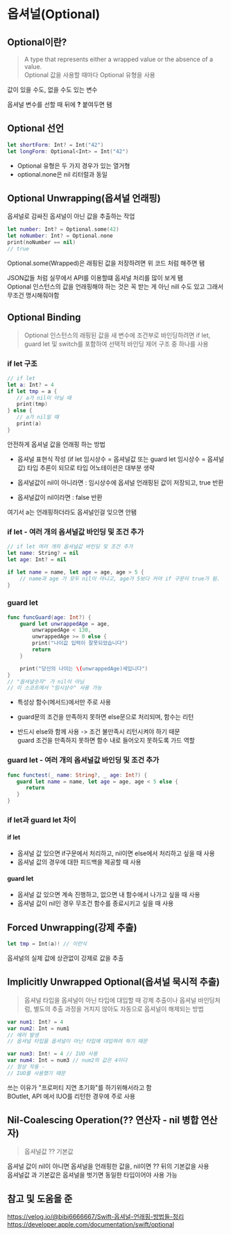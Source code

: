 # 옵셔널(Optional)

## Optional이란?

> A type that represents either a wrapped value or the absence of a value.
> <br/>
> Optional 값을 사용할 때마다 Optional 유형을 사용
> <br/>

값이 있을 수도, 없을 수도 있는 변수
<br/>

옵셔널 변수를 선할 때 뒤에 **?** 붙여두면 됌
<br/>

## Optional 선언

```swift
let shortForm: Int? = Int("42")
let longForm: Optional<Int> = Int("42")
```

- Optional 유형은 두 가지 경우가 있는 열거형
  <br/>
- optional.none은 nil 리터럴과 동일
  <br/>

## Optional Unwrapping(옵셔널 언래핑)

옵셔널로 감싸진 옵셔널이 아닌 값을 추출하는 작업
<br/>

```swift
let number: Int? = Optional.some(42)
let noNumber: Int? = Optional.none
print(noNumber == nil)
// true
```

Optional.some(Wrapped)은 래핑된 값을 저장하려면 위 코드 처럼 해주면 됌
<br/>

JSON값들 처럼 실무에서 API를 이용할떄 옵셔널 처리를 많이 보게 됌
<br/>
Optional 인스턴스의 값을 언래핑해야 하는 것은 꼭 받는 게 아닌 nill 수도 있고 그래서 무조건 명시해줘야함

## Optional Binding

> Optional 인스턴스의 래핑된 값을 새 변수에 조건부로 바인딩하려면 if let, guard let 및 switch를 포함하여 선택적 바인딩 제어 구조 중 하나를 사용
> <br/>

### if let 구조

```swift
// if let
let a: Int? = 4
if let tmp = a {
   // a가 nil이 아닐 때
   print(tmp)
} else {
   // a가 nil일 때
   print(a)
}
```

안전하게 옵셔널 값을 언래핑 하는 방법
<br/>

- 옵셔널 표현식 작성 (if let 임시상수 = 옵셔널값 또는 guard let 임시상수 = 옵셔널값) 타입 추론이 되므로 타입 어노테이션은 대부분 생략
  <br/>

- 옵셔널값이 nil이 아니라면 : 임시상수에 옵셔널 언래핑된 값이 저장되고, true 반환
  <br/>

- 옵셔널값이 nil이라면 : false 반환
  <br/>

여기서 a는 언래핑하더라도 옵셔널인걸 잊으면 안됌
<br/>

### if let - 여러 개의 옵셔널값 바인딩 및 조건 추가

```swift
// if let 여러 개의 옵셔널값 바인딩 및 조건 추가
let name: String? = nil
let age: Int? = nil

if let name = name, let age = age, age > 5 {
    // name과 age 가 모두 nil이 아니고, age가 5보다 커야 if 구문이 true가 됨.
}
```

### guard let

```swift
func funcGuard(age: Int?) {
    guard let unwrappedAge = age,
        unwrappedAge < 130,
        unwrappedAge >= 0 else {
        print("나이값 입력이 잘못되었습니다")
        return
    }

    print("당신의 나이는 \(unwrappedAge)세입니다")
}
// "옵셔널숫자" 가 nil이 아님
// 이 스코프에서 "임시상수" 사용 가능
```

- 특성상 함수(메서드)에서만 주로 사용
  <br/>

- guard문의 조건을 만족하지 못하면 else문으로 처리되며, 함수는 리턴
  <br/>

- 반드시 else와 함께 사용 -> 조건 불만족시 리턴시켜야 하기 때문
  <br/>
  guard 조건을 만족하지 못하면 함수 내로 들어오지 못하도록 가드 역할
  <br/>

### guard let - 여러 개의 옵셔널값 바인딩 및 조건 추가

```swift
func functest(_ name: String?, _ age: Int?) {
   guard let name = name, let age = age, age < 5 else {
      return
   }
}
```

### if let과 guard let 차이

#### if let

- 옵셔널 값 있으면 if구문에서 처리하고, nil이면 else에서 처리하고 싶을 때 사용
- 옵셔널 값의 경우에 대한 피드백을 제공할 때 사용

#### guard let

- 옵셔널 값 있으면 계속 진행하고, 없으면 내 함수에서 나가고 싶을 때 사용
- 옵셔널 값이 nil인 경우 무조건 함수를 종료시키고 싶을 때 사용

## Forced Unwrapping(강제 추출)

```swift
let tmp = Int(a)! // 이런식
```

옵셔널의 실제 값에 상관없이 강제로 값을 추출
<br/>

## Implicitly Unwrapped Optional(옵셔널 묵시적 추출)

> 옵셔널 타입을 옵셔널이 아닌 타입에 대입할 때 강제 추출이나 옵셔널 바인딩처럼, 별도의 추출 과정을 거치지 않아도 자동으로 옵셔널이 해제되는 방법
> <br/>

```swift
var num1: Int? = 4
var num2: Int = num1
// 에러 발생
// 옵셔널 타입을 옵셔널이 아닌 타입에 대입하려 하기 때문

var num3: Int! = 4 // IUO 사용
var num4: Int = num3 // num2의 값은 4이다
// 정상 작동 -
// IUO를 사용했기 때문
```

쓰는 이유가 "프로퍼티 지연 초기화"를 하기위해서라고 함
<br/>
BOutlet, API 에서 IUO를 리턴한 경우에 주로 사용

## Nil-Coalescing Operation(?? 연산자 - nil 병합 연산자)

> 옵셔널값 ?? 기본값
> <br/>

옵셔널 값이 nil이 아니면 옵셔널을 언래핑한 값을, nil이면 ?? 뒤의 기본값을 사용
<br/>
옵셔널값 과 기본값은 옵셔널을 벗기면 동일한 타입이어야 사용 가능
<br/>

## 참고 및 도움을 준

https://velog.io/@bibi6666667/Swift-옵셔널-언래핑-방법들-정리
https://developer.apple.com/documentation/swift/optional
